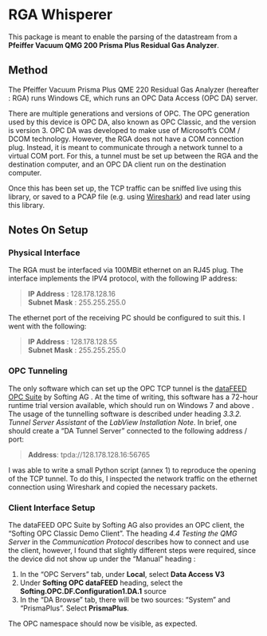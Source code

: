 # RGA Whisperer

This package is meant to enable the parsing of the datastream from a **Pfeiffer Vacuum QMG 200 Prisma Plus Residual Gas Analyzer**.

## Method 
The Pfeiffer Vacuum Prisma Plus QME 220 Residual Gas Analyzer (hereafter : RGA) runs Windows CE, which runs an OPC Data Access (OPC DA) server. 

There are multiple generations and versions of OPC. The OPC generation used by this device is OPC DA, also known as OPC Classic, and the version is version 3. 
OPC DA was developed to make use of Microsoft’s COM / DCOM technology. However, the RGA does not have a COM connection plug. Instead, it is meant to communicate through a network tunnel to a virtual COM port. For this, a tunnel must be set up between the RGA and the destination computer, and an OPC DA client run on the destination computer. 

Once this has been set up, the TCP traffic can be sniffed live using this library, or saved to a PCAP file (e.g. using [Wireshark](https://www.wireshark.org/)) and read later using this library. 


## Notes On Setup
### Physical Interface 
The RGA must be interfaced via 100MBit ethernet on an RJ45 plug. The interface implements the IPV4 protocol, with the following IP address: 

> **IP Address** :  128.178.128.16  
> **Subnet Mask** : 255.255.255.0

The ethernet port of the receiving PC should be configured to suit this. I went with the following:
> **IP Address** :  128.178.128.55  
> **Subnet Mask** : 255.255.255.0

### OPC Tunneling
The only software which can set up the OPC TCP tunnel is the [dataFEED OPC Suite](https://industrial.softing.com/products/opc-opc-ua-software-platform/opc-server-middleware/datafeed-opc-suite-base.html) by Softing AG . At the time of writing, this software has a 72-hour runtime trial version available, which should run on Windows 7 and above .
The usage of the tunnelling software is described under heading *3.3.2. Tunnel Server Assistant* of the *LabView Installation Note*. In brief, one should create a “DA Tunnel Server” connected to the following address / port: 

> **Address**: tpda://128.178.128.16:56765

I was able to write a small Python script (annex 1) to reproduce the opening of the TCP tunnel. To do this, I inspected the network traffic on the ethernet connection using Wireshark and copied the necessary packets. 

### Client Interface Setup
The dataFEED OPC Suite by Softing AG also provides an OPC client, the “Softing OPC Classic Demo Client”. The heading *4.4 Testing the QMG Server* in the *Communication Protocol* describes how to connect and use the client, however, I found that slightly different steps were required, since the device did not show up under the “Manual” heading : 
1.	In the “OPC Servers” tab, under **Local**, select **Data Access V3**
2.	Under **Softing OPC dataFEED** heading, select the **Softing.OPC.DF.Configuration1.DA.1** source
3.	In the “DA Browse” tab, there will be two sources: “System” and “PrismaPlus”. Select **PrismaPlus**.

The OPC namespace should now be visible, as expected.
